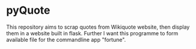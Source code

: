 # pyQuote
This repository aims to scrap quotes from Wikiquote website, then display them in a website built in flask. Further I want this programme to form available file for the commandline app "fortune".
